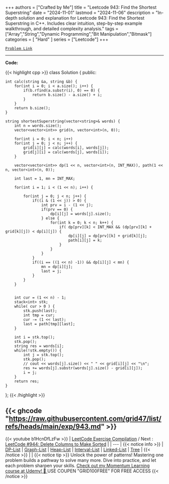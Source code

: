 
+++
authors = ["Crafted by Me"]
title = "Leetcode 943: Find the Shortest Superstring"
date = "2024-11-01"
lastmod = "2024-11-06"
description = "In-depth solution and explanation for Leetcode 943: Find the Shortest Superstring in C++. Includes clear intuition, step-by-step example walkthrough, and detailed complexity analysis."
tags = ["Array","String","Dynamic Programming","Bit Manipulation","Bitmask"]
categories = [
    "Hard"
]
series = ["Leetcode"]
+++



[`Problem Link`](https://leetcode.com/problems/find-the-shortest-superstring/description/)

---

**Code:**

{{< highlight cpp >}}
class Solution {
public:
    
    int calc(string &a, string &b) {
        for(int i = 0; i < a.size(); i++) {
            if(b.rfind(a.substr(i), 0) == 0) {
                return b.size() - a.size() + i;
            }
        }
        return b.size();
    }
    
    string shortestSuperstring(vector<string>& words) {
        int n = words.size();
        vector<vector<int>> grid(n, vector<int>(n, 0));
        
        for(int i = 0; i < n; i++)
        for(int j = 0; j < n; j++) {
            grid[i][j] = calc(words[i], words[j]);
            grid[j][i] = calc(words[j], words[i]);
        }
        
        vector<vector<int>> dp(1 << n, vector<int>(n, INT_MAX)), path(1 << n, vector<int>(n, 0));
        
        int last = 1, mn = INT_MAX;
        
        for(int i = 1; i < (1 << n); i++) {
            
            for(int j = 0; j < n; j++) {
                if((i & (1 << j)) > 0) {
                    int prv = i - (1 << j);
                    if(prv == 0) {
                        dp[i][j] = words[j].size();
                    } else {
                        for(int k = 0; k < n; k++) {
                            if( dp[prv][k] < INT_MAX && (dp[prv][k] + grid[k][j]) < dp[i][j]) {
                                dp[i][j] = dp[prv][k] + grid[k][j];
                                path[i][j] = k;
                            }
                        }
                    }
                }
                if((i == ((1 << n) -1)) && dp[i][j] < mn) {
                    mn = dp[i][j];
                    last = j;
                }
            }
        }
        
        
        int cur = (1 << n) - 1;
        stack<int> stk;
        while( cur > 0 ) {
            stk.push(last);
            int tmp = cur;
            cur -= (1 << last);
            last = path[tmp][last];
        }
        
        int i = stk.top();
        stk.pop();
        string res = words[i];
        while(!stk.empty()) {
            int j = stk.top();
            stk.pop();
            // cout << words[j].size() << " " << grid[i][j] << "\n";
            res += words[j].substr(words[j].size() - grid[i][j]);
            i = j;
        }
        return res;
    }
};
{{< /highlight >}}

{{< ghcode "https://raw.githubusercontent.com/grid47/list/refs/heads/main/exp/943.md" >}}
---
{{< youtube b1HcnDfLzFw >}}
| [LeetCode Exercise Compilation](https://grid47.xyz/leetcode/) / Next : [LeetCode #944: Delete Columns to Make Sorted](https://grid47.xyz/posts/leetcode_944) |
| --- |
{{< notice info >}}
| [DP-List](https://grid47.xyz/lists/dp/) | [Graph-List](https://grid47.xyz/lists/graph/) | [Heap-List](https://grid47.xyz/lists/heap/) | [Interval-List](https://grid47.xyz/lists/interval/) | [Linked-List](https://grid47.xyz/lists/ll/) | [Tree](https://grid47.xyz/lists/tree/) |
{{< /notice >}}
| |
{{< notice tip >}}
Unlock the power of patterns! Mastering one problem builds a pathway to solve many more. Dive into practice, and let each problem sharpen your skills. [Check out my Momentum Learning course at Udemy! 🚀 ](https://www.udemy.com/course/algorithms-and-data-structures-in-cpp/)
USE COUPEN "GRID100FREE" FOR FREE ACCESS
{{< /notice >}}

